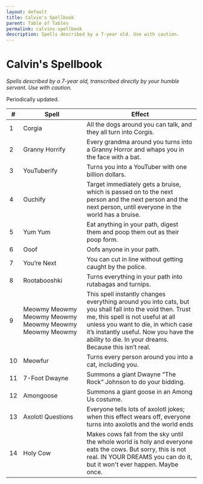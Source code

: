 ```yaml
---
layout: default
title: Calvin's Spellbook
parent: Table of Tables
permalink: calvins-spellbook
description: Spells described by a 7-year old. Use with caution.
---
```




# Calvin's Spellbook

*Spells described by a 7-year old, transcribed directly by your humble servant. Use with caution.*

Periodically updated.

| #    | Spell                                                   | Effect                                                       |
| ---- | ------------------------------------------------------- | ------------------------------------------------------------ |
| 1    | Corgia                                                  | All the dogs around you can talk, and they all turn into Corgis. |
| 2    | Granny Horrify                                          | Every grandma around you turns into a Granny Horror and whaps you in the face with a bat. |
| 3    | YouTuberify                                             | Turns you into a YouTuber with one billion dollars.          |
| 4    | Ouchify                                                 | Target immediately gets a bruise, which is passed on to the next person and the next person and the next person, until everyone in the world has a bruise. |
| 5    | Yum Yum                                                 | Eat anything in your path, digest them and poop them out as their poop form. |
| 6    | Ooof                                                    | Oofs anyone in your path.                                    |
| 7    | You’re Next                                             | You can cut in line without getting caught by the police.    |
| 8    | Rootabooshki                                            | Turns everything in your path into rutabagas and turnips.    |
| 9    | Meowmy Meowmy Meowmy Meowmy Meowmy Meowmy Meowmy Meowmy | This spell instantly changes everything around you into cats, but you shall fall into the void then. Trust me, this spell is not useful at all unless you want to die, in which case it’s instantly useful. Now you have the ability to die. In your dreams. Because this isn’t real. |
| 10   | Meowfur                                                 | Turns every person around you into a cat, including you.     |
| 11   | 7-Foot Dwayne                                           | Summons a giant Dwayne “The Rock” Johnson to do your bidding. |
| 12   | Amongoose                                               | Summons a giant goose in an Among Us costume.                |
| 13   | Axolotl Questions                                       | Everyone tells lots of axolotl jokes; when this effect wears off, everyone turns into axolotls and the world ends |
| 14   | Holy Cow                                                | Makes cows fall from the sky until the whole world is holy and everyone eats the cows. But sorry, this is not real. IN YOUR DREAMS you can do it, but it won't ever happen. Maybe once. |
